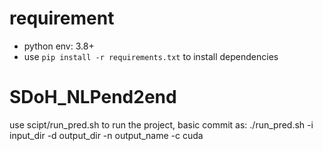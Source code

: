 # requirement
- python env: 3.8+
- use ```pip install -r requirements.txt``` to install dependencies

#

# SDoH_NLPend2end
use scipt/run_pred.sh to run the project, basic commit as: ./run_pred.sh 
	-i input_dir
        -d output_dir
        -n output_name
        -c cuda 
